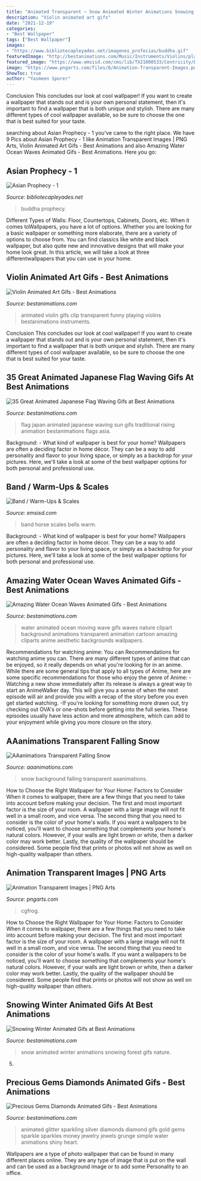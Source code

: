 ```yaml
---
title: "Animated Transparent ~ Snow Animated Winter Animations Snowing Forest Gifs Nature"
description: "Violin animated art gifs"
date: "2021-12-19"
categories:
- "Best Wallpaper"
tags: ["Best Wallpaper"]
images:
- "https://www.bibliotecapleyades.net/imagenes_profecias/buddha.gif"
featuredImage: "http://bestanimations.com/Music/Instruments/Violins/playing-violing-animated-gif-4.gif"
featured_image: "https://www.emsisd.com/cms/lib/TX21000533/Centricity/Domain/982/anigallopinghorse.gif"
image: "https://www.pngarts.com/files/8/Animation-Transparent-Images.png"
ShowToc: true
author: "Yasmeen Sporer"
---
```



Conclusion
This concludes our look at cool wallpaper! If you want to create a wallpaper that stands out and is your own personal statement, then it's important to find a wallpaper that is both unique and stylish. There are many different types of cool wallpaper available, so be sure to choose the one that is best suited for your taste.

	

		
searching about Asian Prophecy - 1 you've came to the right place. We have 9 Pics about Asian Prophecy - 1 like Animation Transparent Images | PNG Arts, Violin Animated Art Gifs - Best Animations and also Amazing Water Ocean Waves Animated Gifs - Best Animations. Here you go:
		
    
## Asian Prophecy - 1

<img loading=lazy src="https://www.bibliotecapleyades.net/imagenes_profecias/buddha.gif" onerror="this.onerror=null;this.src='https://tse1.mm.bing.net/th?id=OIP.CQyFfcgF-9UuP4mgcs1_0QAAAA&amp;pid=15.1';" alt="Asian Prophecy - 1">

_Source: bibliotecapleyades.net_

>buddha prophecy. 

	

Different Types of Walls: Floor, Countertops, Cabinets, Doors, etc.
When it comes toWallpapers, you have a lot of options. Whether you are looking for a basic wallpaper or something more elaborate, there are a variety of options to choose from. You can find classics like white and black wallpaper, but also quite new and innovative designs that will make your home look great. In this article, we will take a look at three differentwallpapers that you can use in your home.

    
## Violin Animated Art Gifs - Best Animations

<img loading=lazy src="http://bestanimations.com/Music/Instruments/Violins/playing-violing-animated-gif-4.gif" onerror="this.onerror=null;this.src='https://tse2.mm.bing.net/th?id=OIP.PjgrWBuIoP2SVU9cbRNL8wHaDA&amp;pid=15.1';" alt="Violin Animated Art Gifs - Best Animations">

_Source: bestanimations.com_

>animated violin gifs clip transparent funny playing violins bestanimations instruments. 

	

Conclusion
This concludes our look at cool wallpaper! If you want to create a wallpaper that stands out and is your own personal statement, then it's important to find a wallpaper that is both unique and stylish. There are many different types of cool wallpaper available, so be sure to choose the one that is best suited for your taste.

    
## 35 Great Animated Japanese Flag Waving Gifs At Best Animations

<img loading=lazy src="http://bestanimations.com/Flags/Asia/japan/japanese-flag-waving-gif-animation-5.gif" onerror="this.onerror=null;this.src='https://tse4.mm.bing.net/th?id=OIP.qIys1SfyLvNiiyP3X8FxKwAAAA&amp;pid=15.1';" alt="35 Great Animated Japanese Flag Waving Gifs at Best Animations">

_Source: bestanimations.com_

>flag japan animated japanese waving sun gifs traditional rising animation bestanimations flags asia. 

	

Background: - What kind of wallpaper is best for your home?
Wallpapers are often a deciding factor in home décor. They can be a way to add personality and flavor to your living space, or simply as a backdrop for your pictures. Here, we'll take a look at some of the best wallpaper options for both personal and professional use.

    
## Band / Warm-Ups &amp; Scales

<img loading=lazy src="https://www.emsisd.com/cms/lib/TX21000533/Centricity/Domain/982/anigallopinghorse.gif" onerror="this.onerror=null;this.src='https://tse4.mm.bing.net/th?id=OIP.O_6giISq3Gx3Ol37rQOLiQAAAA&amp;pid=15.1';" alt="Band / Warm-Ups &amp; Scales">

_Source: emsisd.com_

>band horse scales bells warm. 

	

Background: - What kind of wallpaper is best for your home?
Wallpapers are often a deciding factor in home décor. They can be a way to add personality and flavor to your living space, or simply as a backdrop for your pictures. Here, we'll take a look at some of the best wallpaper options for both personal and professional use.

    
## Amazing Water Ocean Waves Animated Gifs - Best Animations

<img loading=lazy src="http://bestanimations.com/Nature/Water/nature-ocean-wave-animated-gif-4.gif" onerror="this.onerror=null;this.src='https://tse2.mm.bing.net/th?id=OIP.7akywFJhd3sGiS8RXF3HOgAAAA&amp;pid=15.1';" alt="Amazing Water Ocean Waves Animated Gifs - Best Animations">

_Source: bestanimations.com_

>water animated ocean moving wave gifs waves nature clipart background animations transparent animation cartoon amazing cliparts anime aesthetic backgrounds wallpapers. 

	

Recommendations for watching anime: You can
Recommendations for watching anime you can. There are many different types of anime that can be enjoyed, so it really depends on what you're looking for in an anime. While there are some general tips that apply to all types of Anime, here are some specific recommendations for those who enjoy the genre of Anime: 
-Watching a new show immediately after its release is always a great way to start an AnimeWalker day. This will give you a sense of when the next episode will air and provide you with a recap of the story before you even get started watching. 
-If you're looking for something more drawn out, try checking out OVA's or one-shots before getting into the full series. These episodes usually have less action and more atmosphere, which can add to your enjoyment while giving you more closure on the story.

    
## AAanimations Transparent Falling Snow

<img loading=lazy src="https://www.aaanimations.com/25secondbackgrounddp.gif" onerror="this.onerror=null;this.src='https://tse4.mm.bing.net/th?id=OIP.UwY66Q3KNpU7-akiCcoCIAAAAA&amp;pid=15.1';" alt="AAanimations Transparent Falling Snow">

_Source: aaanimations.com_

>snow background falling transparent aaanimations. 

	

How to Choose the Right Wallpaper for Your Home: Factors to Consider
When it comes to wallpaper, there are a few things that you need to take into account before making your decision. The first and most important factor is the size of your room. A wallpaper with a large image will not fit well in a small room, and vice versa. 
The second thing that you need to consider is the color of your home's walls. If you want a wallpapers to be noticed, you'll want to choose something that complements your home's natural colors. However, if your walls are light brown or white, then a darker color may work better. 
Lastly, the quality of the wallpaper should be considered. Some people find that prints or photos will not show as well on high-quality wallpaper than others.

    
## Animation Transparent Images | PNG Arts

<img loading=lazy src="https://www.pngarts.com/files/8/Animation-Transparent-Images.png" onerror="this.onerror=null;this.src='https://tse3.mm.bing.net/th?id=OIP.3DGg2hPPh1pYbd30eSFuiAHaHo&amp;pid=15.1';" alt="Animation Transparent Images | PNG Arts">

_Source: pngarts.com_

>cgfrog. 

	

How to Choose the Right Wallpaper for Your Home: Factors to Consider
When it comes to wallpaper, there are a few things that you need to take into account before making your decision. The first and most important factor is the size of your room. A wallpaper with a large image will not fit well in a small room, and vice versa. 
The second thing that you need to consider is the color of your home's walls. If you want a wallpapers to be noticed, you'll want to choose something that complements your home's natural colors. However, if your walls are light brown or white, then a darker color may work better. 
Lastly, the quality of the wallpaper should be considered. Some people find that prints or photos will not show as well on high-quality wallpaper than others.

    
## Snowing Winter Animated Gifs At Best Animations

<img loading=lazy src="https://bestanimations.com/Nature/winter/winter-snow-nature-animated-gif-26.gif" onerror="this.onerror=null;this.src='https://tse2.mm.bing.net/th?id=OIP.dsGjHJkXANFobkJz9YNC-AHaKX&amp;pid=15.1';" alt="Snowing Winter Animated Gifs at Best Animations">

_Source: bestanimations.com_

>snow animated winter animations snowing forest gifs nature. 

	

5.

    
## Precious Gems Diamonds Animated Gifs - Best Animations

<img loading=lazy src="http://bestanimations.com/Money/Gems/sparkling-glitter-animated-gif-2.gif" onerror="this.onerror=null;this.src='https://tse2.mm.bing.net/th?id=OIP.zwqInGpzMZwXAhAD_rPsegHaDr&amp;pid=15.1';" alt="Precious Gems Diamonds Animated Gifs - Best Animations">

_Source: bestanimations.com_

>animated glitter sparkling silver diamonds diamond gifs gold gems sparkle sparkles money jewelry jewels grunge simple water animations shiny heart. 

	



Wallpapers are a type of photo wallpaper that can be found in many different places online. They are any type of image that is put on the wall and can be used as a background image or to add some Personality to an office.

